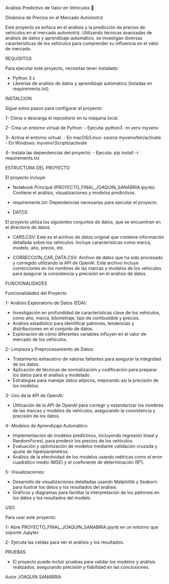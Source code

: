 Análisis Predictivo de Valor en Vehículos 🚗 

Dinámica de Precios en el Mercado Automotriz

Este proyecto se enfoca en el análisis y la predicción de precios de vehículos en el mercado automotriz. 
Utilizando técnicas avanzadas de análisis de datos y aprendizaje automático,
se investigan diversas características de los vehículos para comprender su influencia en el valor de mercado.

REQUISITOS

Para ejecutar este proyecto, necesitas tener instalado:
- Python 3.x
- Librerías de análisis de datos y aprendizaje automático (listadas en requirements.txt).

INSTALCION

Sigue estos pasos para configurar el proyecto:

1- Clona o descarga el repositorio en tu máquina local.

2- Crea un entorno virtual de Python:
    - Ejecuta: python3 -m venv myvenv

3- Activa el entorno virtual:
    - En macOS/Linux: source myvenv/bin/activate
    -  En Windows: myvenv\Scripts\activate
    
4- Instala las dependencias del proyecto:
    - Ejecuta: pip install -r requirements.txt
    

ESTRUCTURA DEL PROYECTO

El proyecto incluye:

- Notebook Principal (PROYECTO_FINAL_JOAQUIN_SANABRIA.ipynb): Contiene el análisis, visualizaciones y modelos predictivos.
    
- requirements.txt: Dependencias necesarias para ejecutar el proyecto.

- DATOS

El proyecto utiliza los siguientes conjuntos de datos, que se encuentran en el directorio de datos:

- CARS.CSV: Este es el archivo de datos original que contiene información detallada sobre los vehículos. Incluye características como marca, modelo, año, precio, etc.

- CORRECCION_CAR_DATA.CSV: Archivo de datos que ha sido procesado y corregido utilizando la API de OpenAI.
Este archivo incluye correcciones en los nombres de las marcas y modelos de los vehículos para asegurar la consistencia y precisión en el análisis de datos.
  
  
FUNCIONALIDADES

Funcionalidades del Proyecto

1- Análisis Exploratorio de Datos (EDA):

- Investigación en profundidad de características clave de los vehículos, como año, marca, kilometraje, tipo de combustible y precios.
- Análisis estadístico para identificar patrones, tendencias y distribuciones en el conjunto de datos.
- Exploración de cómo diferentes variables influyen en el valor de mercado de los vehículos.

2- Limpieza y Preprocesamiento de Datos:

- Tratamiento exhaustivo de valores faltantes para asegurar la integridad de los datos.
- Aplicación de técnicas de normalización y codificación para preparar los datos para el análisis y modelado.
- Estrategias para manejar datos atípicos, mejorando así la precisión de los modelos.

3- Uso de la API de OpenAI:

- Utilización de la API de OpenAI para corregir y estandarizar los nombres de las marcas y modelos de vehículos, asegurando la consistencia y precisión de los datos.

4- Modelos de Aprendizaje Automático:

- Implementación de modelos predictivos, incluyendo regresión lineal y RandomForest, para predecir los precios de los vehículos.
- Evaluación y optimización de modelos mediante validación cruzada y ajuste de hiperparámetros.
- Análisis de la efectividad de los modelos usando métricas como el error cuadrático medio (MSE) y el coeficiente de determinación (R²).

5- Visualizaciones:

- Desarrollo de visualizaciones detalladas usando Matplotlib y Seaborn para ilustrar los datos y los resultados del análisis.
- Gráficos y diagramas para facilitar la interpretación de los patrones en los datos y los resultados del modelo.

USO

Para usar este proyecto:

1- Abre PROYECTO_FINAL_JOAQUIN_SANABRIA.ipynb en un entorno que soporte Jupyter.

2- Ejecuta las celdas para ver el análisis y los resultados.

PRUEBAS

- El proyecto puede incluir pruebas para validar los modelos y análisis realizados, asegurando precisión y fiabilidad en las conclusiones.


Autor
JOAQUIN SANABRIA
